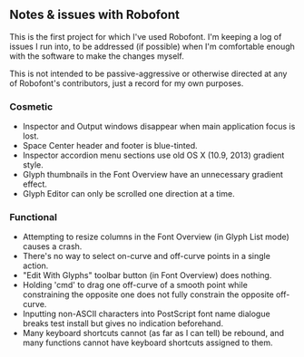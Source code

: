 ## Notes & issues with Robofont

This is the first project for which I've used Robofont. I'm keeping a log of issues I run into, to be addressed (if possible) when I'm comfortable enough with the software to make the changes myself.

This is not intended to be passive-aggressive or otherwise directed at any of Robofont's contributors, just a record for my own purposes.

### Cosmetic
- Inspector and Output windows disappear when main application focus is lost.
- Space Center header and footer is blue-tinted.
- Inspector accordion menu sections use old OS X (10.9, 2013) gradient style.
- Glyph thumbnails in the Font Overview have an unnecessary gradient effect.
- Glyph Editor can only be scrolled one direction at a time.

### Functional
- Attempting to resize columns in the Font Overview (in Glyph List mode) causes a crash.
- There's no way to select on-curve and off-curve points in a single action.
- "Edit With Glyphs" toolbar button (in Font Overview) does nothing.
- Holding 'cmd' to drag one off-curve of a smooth point while constraining the opposite one does not fully constrain the opposite off-curve.
- Inputting non-ASCII characters into PostScript font name dialogue breaks test install but gives no indication beforehand.
- Many keyboard shortcuts cannot (as far as I can tell) be rebound, and many functions cannot have keyboard shortcuts assigned to them.